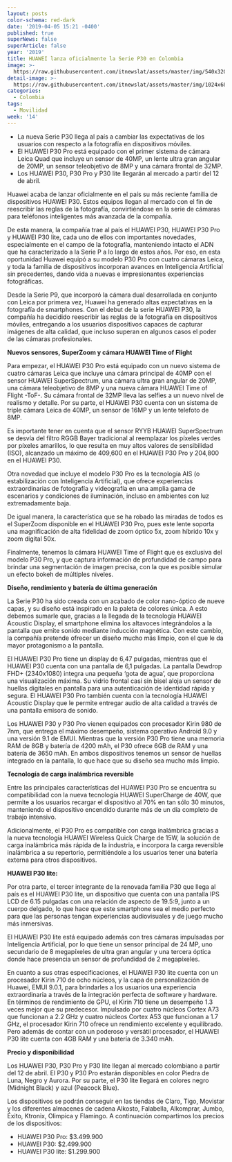 ```yaml
---
layout: posts
color-schema: red-dark
date: '2019-04-05 15:21 -0400'
published: true
superNews: false
superArticle: false
year: '2019'
title: HUAWEI lanza oficialmente la Serie P30 en Colombia
image: >-
  https://raw.githubusercontent.com/itnewslat/assets/master/img/540x320/Huawei-P30-p.jpg
detail-image: >-
  https://raw.githubusercontent.com/itnewslat/assets/master/img/1024x680/Huawei-P30-g.jpg
categories:
  - Colombia
tags:
  - Movilidad
week: '14'
---
```

- La nueva Serie P30 llega al país a cambiar las expectativas de los usuarios con respecto a la fotografía en dispositivos móviles.
- El HUAWEI P30 Pro está equipado con el primer sistema de cámara Leica Quad que incluye un sensor de 40MP, un lente ultra gran angular de 20MP, un sensor teleobjetivo de 8MP y una cámara frontal de 32MP. 
- Los HUAWEI P30, P30 Pro y P30 lite llegarán al mercado a partir del 12 de abril.

Huawei acaba de lanzar oficialmente en el país su más reciente familia de dispositivos HUAWEI P30. Estos equipos llegan al mercado con el fin de reescribir las reglas de la fotografía, convirtiéndose en la serie de cámaras para teléfonos inteligentes más avanzada de la compañía.

De esta manera, la compañía trae al país el HUAWEI P30, HUAWEI P30 Pro y HUAWEI P30 lite, cada uno de ellos con importantes novedades, especialmente en el campo de la fotografía, manteniendo intacto el ADN que ha caracterizado a la Serie P a lo largo de estos años. Por eso, en esta oportunidad Huawei equipó a su modelo P30 Pro con cuatro cámaras Leica, y toda la familia de dispositivos incorporan avances en Inteligencia Artificial sin precedentes, dando vida a nuevas e impresionantes experiencias fotográficas.

Desde la Serie P9, que incorporó la cámara dual desarrollada en conjunto con Leica por primera vez, Huawei ha generado altas expectativas en la fotografía de smartphones. Con el debut de la serie HUAWEI P30, la compañía ha decidido reescribir las reglas de la fotografía en dispositivos móviles, entregando a los usuarios dispositivos capaces de capturar imágenes de alta calidad, que incluso superan en algunos casos el poder de las cámaras profesionales. 

**Nuevos sensores, SuperZoom y cámara HUAWEI Time of Flight** 

Para empezar, el HUAWEI P30 Pro está equipado con un nuevo sistema de cuatro cámaras Leica que incluye una cámara principal de 40MP con el sensor HUAWEI SuperSpectrum, una cámara ultra gran angular de 20MP, una cámara teleobjetivo de 8MP y una nueva cámara HUAWEI Time of Flight -ToF-. Su cámara frontal de 32MP lleva las selfies a un nuevo nivel de realismo y detalle. Por su parte, el HUAWEI P30 cuenta con un sistema de triple cámara Leica de 40MP, un sensor de 16MP y un lente telefoto de 8MP. 

Es importante tener en cuenta que el sensor RYYB HUAWEI SuperSpectrum se desvía del filtro RGGB Bayer tradicional al reemplazar los píxeles verdes por píxeles amarillos, lo que resulta en muy altos valores de sensibilidad (ISO), alcanzado un máximo de 409,600 en el HUAWEI P30 Pro y 204,800 en el HUAWEI P30. 

Otra novedad que incluye el modelo P30 Pro es la tecnología AIS (o estabilización con Inteligencia Artificial), que ofrece experiencias extraordinarias de fotografía y videografía en una amplia gama de escenarios y condiciones de iluminación, incluso en ambientes con luz extremadamente baja. 

De igual manera, la característica que se ha robado las miradas de todos es el SuperZoom disponible en el HUAWEI P30 Pro, pues este lente soporta una magnificación de alta fidelidad de zoom óptico 5x, zoom híbrido 10x y zoom digital 50x. 

Finalmente, tenemos la cámara HUAWEI Time of Flight que es exclusiva del modelo P30 Pro, y que captura información de profundidad de campo para brindar una segmentación de imagen precisa, con la que es posible simular un efecto bokeh de múltiples niveles. 

**Diseño, rendimiento y batería de última generación** 

La Serie P30 ha sido creada con un acabado de color nano-óptico de nueve capas, y su diseño está inspirado en la paleta de colores única. A esto debemos sumarle que, gracias a la llegada de la tecnología HUAWEI Acoustic Display, el smartphone elimina los altavoces integrándolos a la pantalla que emite sonido mediante inducción magnética. Con este cambio, la compañía pretende ofrecer un diseño mucho más limpio, con el que le da mayor protagonismo a la pantalla. 

El HUAWEI P30 Pro tiene un display de 6,47 pulgadas, mientras que el HUAWEI P30 cuenta con una pantalla de 6,1 pulgadas. La pantalla Dewdrop FHD+ (2340x1080) integra una pequeña ‘gota de agua’, que proporciona una visualización máxima. Su vidrio frontal casi sin bisel aloja un sensor de huellas digitales en pantalla para una autenticación de identidad rápida y segura. El HUAWEI P30 Pro también cuenta con la tecnología HUAWEI Acoustic Display que le permite entregar audio de alta calidad a través de una pantalla emisora de sonido.

Los HUAWEI P30 y P30 Pro vienen equipados con procesador Kirin 980 de 7nm, que entrega el máximo desempeño, sistema operativo Android 9.0 y una versión 9.1 de EMUI. Mientras que la versión P30 Pro tiene una memoria RAM de 8GB y batería de 4200 mAh, el P30 ofrece 6GB de RAM y una batería de 3650 mAh. En ambos dispositivos tenemos un sensor de huellas integrado en la pantalla, lo que hace que su diseño sea mucho más limpio. 

**Tecnología de carga inalámbrica reversible**

Entre las principales características del HUAWEI P30 Pro se encuentra su compatibilidad con la nueva tecnología HUAWEI SuperCharge de 40W, que permite a los usuarios recargar el dispositivo al 70% en tan sólo 30 minutos, manteniendo el dispositivo encendido durante más de un día completo de trabajo intensivo.

Adicionalmente, el P30 Pro es compatible con carga inalámbrica gracias a la nueva tecnología HUAWEI Wireless Quick Charge de 15W, la solución de carga inalámbrica más rápida de la industria, e incorpora la carga reversible inalámbrica a su repertorio, permitiéndole a los usuarios tener una batería externa para otros dispositivos. 

**HUAWEI P30 lite:**

Por otra parte, el tercer integrante de la renovada familia P30 que llega al país es el HUAWEI P30 lite, un dispositivo que cuenta con una pantalla IPS LCD de 6.15 pulgadas con una relación de aspecto de 19.5:9, junto a un cuerpo delgado, lo que hace que este smartphone sea el medio perfecto para que las personas tengan experiencias audiovisuales y de juego mucho más inmersivas.

El HUAWEI P30 lite está equipado además con tres cámaras impulsadas por Inteligencia Artificial, por lo que tiene un sensor principal de 24 MP, uno secundario de 8 megapíxeles de ultra gran angular y una tercera óptica donde hace presencia un sensor de profundidad de 2 megapíxeles.

En cuanto a sus otras especificaciones, el HUAWEI P30 lite cuenta con un procesador Kirin 710 de ocho núcleos, y la capa de personalización de Huawei, EMUI 9.0.1, para brindarles a los usuarios una experiencia extraordinaria a través de la integración perfecta de software y hardware. En términos de rendimiento de GPU, el Kirin 710 tiene un desempeño 1.3 veces mejor que su predecesor. Impulsado por cuatro núcleos Cortex A73 que funcionan a 2.2 GHz y cuatro núcleos Cortex A53 que funcionan a 1.7 GHz, el procesador Kirin 710 ofrece un rendimiento excelente y equilibrado. Pero además de contar con un poderoso y versátil procesador, el HUAWEI P30 lite cuenta con 4GB RAM y una batería de 3.340 mAh.

**Precio y disponibilidad** 

Los HUAWEI P30, P30 Pro y P30 lite llegan al mercado colombiano a partir del 12 de abril. El P30 y P30 Pro estarán disponibles en color Piedra de Luna, Negro y Aurora. Por su parte, el P30 lite llegará en colores negro (Midnight Black) y azul (Peacock Blue).

Los dispositivos se podrán conseguir en las tiendas de Claro, Tigo, Movistar y los diferentes almacenes de cadena Alkosto, Falabella, Alkomprar, Jumbo, Éxito, Ktronix, Olimpica y Flamingo. A continuación compartimos los precios de los dispositivos:

- HUAWEI P30 Pro: $3.499.900
- HUAWEI P30: $2.499.900
- HUAWEI P30 lite: $1.299.900


